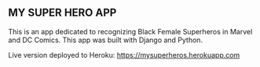 ## MY SUPER HERO APP

This is an app dedicated to recognizing Black Female Superheros in Marvel and DC Comics. This app was built with Django and Python.

Live version deployed to Heroku: https://mysuperheros.herokuapp.com

